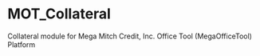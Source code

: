 MOT_Collateral
==============

Collateral module for Mega Mitch Credit, Inc. Office Tool (MegaOfficeTool) Platform
